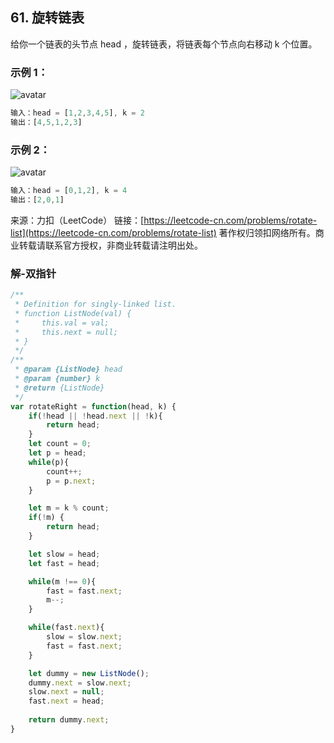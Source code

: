 ## 61. 旋转链表

给你一个链表的头节点 head ，旋转链表，将链表每个节点向右移动 k 个位置。

### 示例 1：

![avatar](https://assets.leetcode.com/uploads/2020/11/13/rotate1.jpg)

```js
输入：head = [1,2,3,4,5], k = 2
输出：[4,5,1,2,3]
```

### 示例 2：
![avatar](https://assets.leetcode.com/uploads/2020/11/13/roate2.jpg)

```js
输入：head = [0,1,2], k = 4
输出：[2,0,1]
```

来源：力扣（LeetCode）
链接：[https://leetcode-cn.com/problems/rotate-list](https://leetcode-cn.com/problems/rotate-list)
著作权归领扣网络所有。商业转载请联系官方授权，非商业转载请注明出处。


### 解-双指针

```js
/**
 * Definition for singly-linked list.
 * function ListNode(val) {
 *     this.val = val;
 *     this.next = null;
 * }
 */
/**
 * @param {ListNode} head
 * @param {number} k
 * @return {ListNode}
 */
var rotateRight = function(head, k) {
	if(!head || !head.next || !k){
		return head;
	}
	let count = 0;
	let p = head;
	while(p){
		count++;
		p = p.next;
	}

	let m = k % count;
	if(!m) {
		return head;
	}

	let slow = head;
	let fast = head;

	while(m !== 0){
		fast = fast.next;
		m--;
	}

	while(fast.next){
		slow = slow.next;
		fast = fast.next;
	}

	let dummy = new ListNode();
	dummy.next = slow.next;
	slow.next = null;
	fast.next = head;
	
	return dummy.next;
}
```